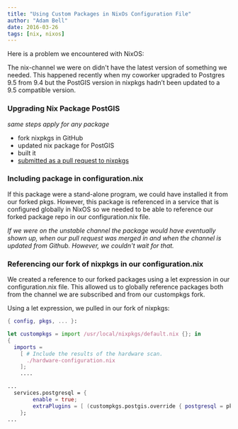 ```yaml
---
title: "Using Custom Packages in NixOs Configuration File"
author: "Adam Bell"
date: 2016-03-26
tags: [nix, nixos]
---
```


Here is a problem we encountered with NixOS:

The nix-channel we were on didn't have the latest version of something we needed. This happened recently when my coworker upgraded to Postgres 9.5 from 9.4 but the PostGIS version in nixpkgs hadn’t been updated to a 9.5 compatible version.
<!--more-->

### Upgrading Nix Package PostGIS

*same steps apply for any package*

* fork nixpkgs in GitHub
* updated nix package for PostGIS
* built it
* [submitted as a pull request to nixpkgs](https://github.com/NixOS/nixpkgs/pull/13572/commits/c267f5b71122453268d55ef665f20262be7f53d9)

### Including package in configuration.nix

If this package were a stand-alone program, we could have installed it from our forked pkgs. However, this package is referenced in a service that is configured globally in NixOS so we needed to be able to reference our forked package repo in our configuration.nix file.

*If we were on the unstable channel the package would have eventually shown up, when our pull request was merged in and when the channel is updated from Github. However, we couldn't wait for that.*

### Referencing our fork of nixpkgs in our configuration.nix

We created a reference to our forked packages using a let expression in our configuration.nix file.  This allowed us to globally reference packages both from the channel we are subscribed and from our custompkgs fork.

Using a let expression, we pulled in our fork of nixpkgs:

``` configuration.nix
{ config, pkgs, ... }:

let custompkgs = import /usr/local/nixpkgs/default.nix {}; in
{
  imports =
    [ # Include the results of the hardware scan.
      ./hardware-configuration.nix
    ];
    ....
```

``` configuration.nix
...
  services.postgresql = {
        enable = true;
        extraPlugins = [ (custompkgs.postgis.override { postgresql = pkgs.postgresql95; }).v_2_2_1 ];
    };
...
```
